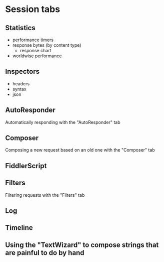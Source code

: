 # Session tabs

## Statistics

- performance timers
- response bytes (by content type)
    - response chart
- worldwise performance

## Inspectors

- headers
- syntax
- json

## AutoResponder

Automatically responding with the "AutoResponder" tab

## Composer

Composing a new request based on an old one with the "Composer" tab

## FiddlerScript

## Filters

Filtering requests with the "Filters" tab

## Log

## Timeline

## Using the "TextWizard" to compose strings that are painful to do by hand